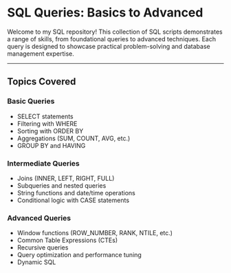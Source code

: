 # **SQL Queries: Basics to Advanced**

Welcome to my SQL repository! This collection of SQL scripts demonstrates a range of skills, from foundational queries to advanced techniques. Each query is designed to showcase practical problem-solving and database management expertise.

---

## **Topics Covered**

### **Basic Queries**
- SELECT statements  
- Filtering with WHERE  
- Sorting with ORDER BY  
- Aggregations (SUM, COUNT, AVG, etc.)  
- GROUP BY and HAVING  

### **Intermediate Queries**
- Joins (INNER, LEFT, RIGHT, FULL)  
- Subqueries and nested queries  
- String functions and date/time operations  
- Conditional logic with CASE statements  

### **Advanced Queries**
- Window functions (ROW_NUMBER, RANK, NTILE, etc.)  
- Common Table Expressions (CTEs)  
- Recursive queries  
- Query optimization and performance tuning  
- Dynamic SQL  
